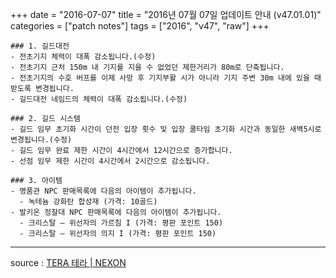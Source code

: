 +++
date = "2016-07-07"
title = "2016년 07월 07일 업데이트 안내 (v47.01.01)"
categories = ["patch notes"]
tags = ["2016", "v47", "raw"]
+++

```
### 1. 길드대전
- 전초기지 체력이 대폭 감소됩니다.(수정)
- 전초기지 근처 150m 내 기지를 지을 수 없었던 제한거리가 80m로 단축됩니다.
- 전초기지의 수호 버프를 이제 사망 후 기지부활 시가 아니라 기지 주변 30m 내에 있을 때 받도록 변경됩니다.
- 길드대전 네임드의 체력이 대폭 감소됩니다.(수정) 

### 2. 길드 시스템
- 길드 임무 초기화 시간이 던전 입장 횟수 및 입장 쿨타임 초기화 시간과 동일한 새벽5시로 변경됩니다.(수정) 
- 길드 임무 완료 제한 시간이 4시간에서 12시간으로 증가합니다.
- 선점 임무 제한 시간이 4시간에서 2시간으로 감소됩니다.

### 3. 아이템
- 명품관 NPC 판매목록에 다음의 아이템이 추가됩니다.
  - 녹테늄 강화탄 합성재 (가격: 10골드)
- 발키온 정찰대 NPC 판매목록에 다음의 아이템이 추가됩니다.
  - 크리스탈 – 위선자의 가르침 I (가격: 평판 포인트 150) 
  - 크리스탈 – 위선자의 의지 I (가격: 평판 포인트 150) 
```

----

source : [TERA 테라 | NEXON](http://tera.nexon.com/news/update/view.aspx?n4articlesn=)
